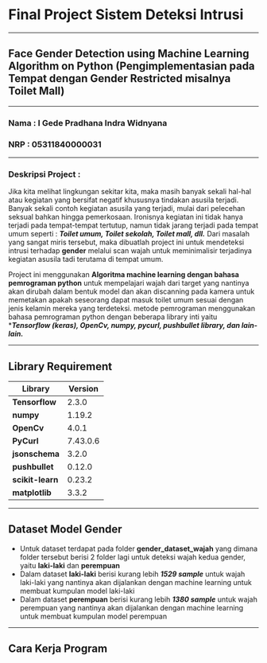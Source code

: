 # Final Project Sistem Deteksi Intrusi
---------

## Face Gender Detection using Machine Learning Algorithm on Python (Pengimplementasian pada Tempat dengan Gender Restricted misalnya Toilet Mall)
  

--------------------------------------------


### Nama : I Gede Pradhana Indra Widnyana
### NRP  : 05311840000031

---------------------------------------------

### Deskripsi Project : 
Jika kita melihat lingkungan sekitar kita, maka masih banyak sekali hal-hal atau kegiatan yang bersifat negatif khususnya tindakan asusila terjadi. Banyak sekali contoh kegiatan asusila yang terjadi, mulai dari pelecehan seksual bahkan hingga pemerkosaan. Ironisnya kegiatan ini tidak hanya terjadi pada tempat-tempat tertutup, namun tidak jarang terjadi pada tempat umum seperti : ***Toilet umum, Toilet sekolah, Toilet mall, dll.*** Dari masalah yang sangat miris tersebut, maka dibuatlah project ini untuk mendeteksi intrusi terhadap **gender** melalui scan wajah untuk meminimalisir terjadinya kegiatan asusila tadi terutama di tempat umum.

Project ini menggunakan **Algoritma machine learning dengan bahasa pemrograman python** untuk mempelajari wajah dari target yang nantinya akan dirubah dalam bentuk model dan akan discanning pada kamera untuk memetakan apakah seseorang dapat masuk toilet umum sesuai dengan jenis kelamin mereka yang terdeteksi. metode pemrograman menggunakan bahasa pemrograman python dengan beberapa library inti yaitu ****Tensorflow (keras), OpenCv, numpy, pycurl, pushbullet library, dan lain-lain.***

---------------------
## Library Requirement

| Library | Version |
| ----------- | ----------- |
| **Tensorflow** | 2.3.0 |
| **numpy** | 1.19.2 | 
| **OpenCv** | 4.0.1 | 
| **PyCurl** | 7.43.0.6 | 
| **jsonschema** | 3.2.0 | 
| **pushbullet** | 0.12.0 | 
| **scikit-learn** | 0.23.2 | 
| **matplotlib**| 3.3.2 | 

----------------------------
## Dataset Model Gender
* Untuk dataset terdapat pada folder **gender_dataset_wajah** yang dimana folder tersebut berisi 2 folder lagi untuk deteksi wajah kedua gender, yaitu **laki-laki** dan **perempuan**
* Dalam dataset **laki-laki** berisi kurang lebih ***1529 sample*** untuk wajah laki-laki yang nantinya akan dijalankan dengan machine learning untuk membuat kumpulan model laki-laki
* Dalam dataset **perempuan** berisi kurang lebih ***1380 sample*** untuk wajah perempuan yang nantinya akan dijalankan dengan machine learning untuk membuat kumpulan model perempuan

-----------------------------
## Cara Kerja Program
